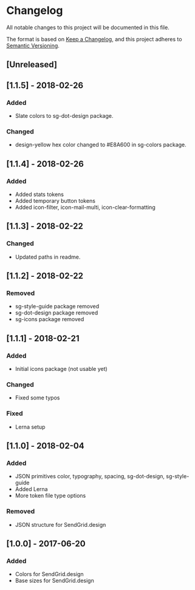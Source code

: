 # Changelog
All notable changes to this project will be documented in this file.

The format is based on [Keep a Changelog](https://keepachangelog.com/en/1.0.0/),
and this project adheres to [Semantic Versioning](https://semver.org/spec/v2.0.0.html).

## [Unreleased]

## [1.1.5] - 2018-02-26
### Added
- Slate colors to sg-dot-design package.

### Changed
- design-yellow hex color changed to #E8A600 in sg-colors package.

## [1.1.4] - 2018-02-26
### Added
- Added stats tokens
- Added temporary button tokens
- Added icon-filter, icon-mail-multi, icon-clear-formatting

## [1.1.3] - 2018-02-22
### Changed
- Updated paths in readme.

## [1.1.2] - 2018-02-22
### Removed
- sg-style-guide package removed
- sg-dot-design package removed
- sg-icons package removed

## [1.1.1] - 2018-02-21
### Added
- Initial icons package (not usable yet)

### Changed
- Fixed some typos

### Fixed
- Lerna setup

## [1.1.0] - 2018-02-04
### Added
- JSON primitives color, typography, spacing, sg-dot-design, sg-style-guide
- Added Lerna
- More token file type options

### Removed
- JSON structure for SendGrid.design

## [1.0.0] - 2017-06-20
### Added
- Colors for SendGrid.design
- Base sizes for SendGrid.design
